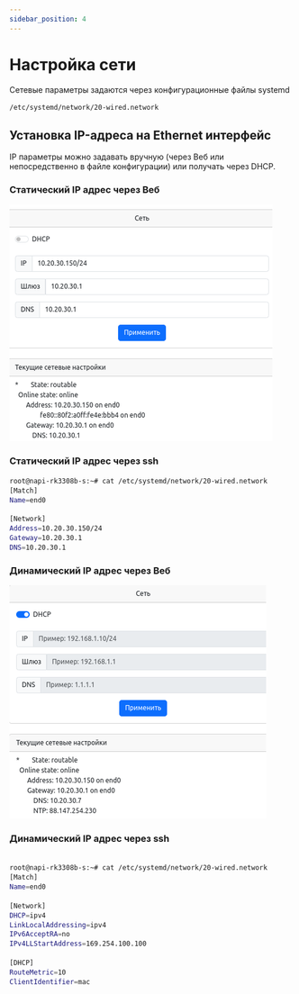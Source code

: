 ```yaml
---
sidebar_position: 4
---
```


# Настройка сети

Сетевые параметры задаются через конфигурационные файлы systemd 

```bash
/etc/systemd/network/20-wired.network
```

## Установка IP-адреса на Ethernet интерфейс

IP параметры можно задавать вручную (через Веб или непосредственно в файле конфигурации) или получать через DHCP.

### Статический IP адрес через Веб

![NapiLinux](img-li/net1.png)

### Статический IP адрес через ssh

```bash
root@napi-rk3308b-s:~# cat /etc/systemd/network/20-wired.network
[Match]
Name=end0

[Network]
Address=10.20.30.150/24
Gateway=10.20.30.1
DNS=10.20.30.1


```

### Динамический IP адрес через Веб

![NapiLinux](img-li/net2.png)

### Динамический IP адрес через ssh

```bash

root@napi-rk3308b-s:~# cat /etc/systemd/network/20-wired.network
[Match]
Name=end0

[Network]
DHCP=ipv4
LinkLocalAddressing=ipv4
IPv6AcceptRA=no
IPv4LLStartAddress=169.254.100.100

[DHCP]
RouteMetric=10
ClientIdentifier=mac

```
